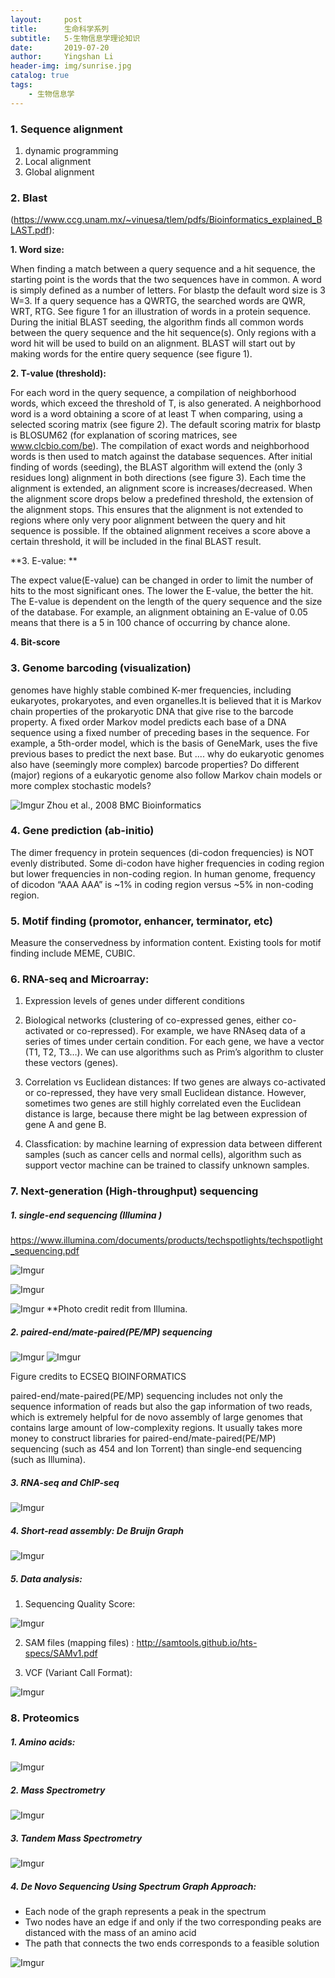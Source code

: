 ```yaml
---
layout:     post
title:      生命科学系列
subtitle:   5-生物信息学理论知识
date:       2019-07-20
author:     Yingshan Li
header-img: img/sunrise.jpg
catalog: true
tags:
    - 生物信息学
---
```


### 1. Sequence alignment

1. dynamic programming
2. Local alignment
3. Global alignment

### 2. Blast 

(https://www.ccg.unam.mx/~vinuesa/tlem/pdfs/Bioinformatics_explained_BLAST.pdf): 
    
**1. Word size:**

When finding a match between a query sequence and a hit sequence, the starting point is the words that the two sequences have in common. A word is simply defined as a number of letters. For blastp the default word size is 3 W=3. If a query sequence has a QWRTG, the searched words are QWR, WRT, RTG. See figure 1 for an illustration of words in a protein sequence. During the initial BLAST seeding, the algorithm finds all common words between the query sequence and the hit sequence(s). Only regions with a word hit will be used to build on an alignment. BLAST will start out by making words for the entire query sequence (see figure 1). 

**2. T-value (threshold):**

For each word in the query sequence, a compilation of neighborhood words, which exceed the threshold of T, is also generated. A neighborhood word is a word obtaining a score of at least T when comparing, using a selected scoring matrix (see figure 2). The default scoring matrix for blastp is BLOSUM62 (for explanation of scoring matrices, see www.clcbio.com/be). The compilation of exact words and neighborhood words is then used to match against the database sequences. After initial finding of words (seeding), the BLAST algorithm will extend the (only 3 residues long) alignment in both directions (see figure 3). Each time the alignment is extended, an alignment score is increases/decreased. When the alignment score drops below a predefined threshold, the extension of the alignment stops. This ensures that the alignment is not extended to regions where only very poor alignment between the query and hit sequence is possible. If the obtained alignment receives a score above a certain threshold, it will be included in the final BLAST result.

**3. E-value: **

The expect value(E-value) can be changed in order to limit the number of hits to the most significant ones. The lower the E-value, the better the hit. The E-value is dependent on the length of the query sequence and the size of the database. For example, an alignment obtaining an E-value of 0.05 means that there is a 5 in 100 chance of occurring by chance alone.

**4. Bit-score**


### 3. Genome barcoding (visualization)

genomes have highly stable combined K-mer frequencies, including eukaryotes, prokaryotes, and even organelles.It is believed that it is Markov chain properties of the prokaryotic DNA that give rise to the barcode property. A fixed order Markov model predicts each base of a DNA sequence using a fixed number of preceding bases in the sequence. For example, a 5th-order model, which is the basis of GeneMark, uses the five previous bases to predict the next base. But .... why do eukaryotic genomes also have (seemingly more complex) barcode properties? Do different (major) regions of a eukaryotic genome also follow Markov chain models or more complex stochastic models? 

![Imgur](https://imgur.com/0YgFijA.jpg)
Zhou et al., 2008 BMC Bioinformatics

### 4. Gene prediction (ab-initio)

The dimer frequency in protein sequences (di-codon frequencies) is NOT evenly distributed. Some di-codon have higher frequencies in coding region but lower frequencies in non-coding region. In human genome, frequency of dicodon “AAA AAA” is ~1% in coding region versus ~5% in non-coding region.


### 5. Motif finding (promotor, enhancer, terminator, etc)

Measure the conservedness by information content. Existing tools for motif finding include MEME, CUBIC.


### 6. RNA-seq and Microarray: 

1. Expression levels of genes under different conditions 

2. Biological networks (clustering of co-expressed genes, either co-activated or co-repressed). For example, we have RNAseq data of a series of times under certain condition. For each gene, we have a vector (T1, T2, T3…). We can use algorithms such as Prim’s algorithm to cluster these vectors (genes).

3. Correlation vs Euclidean distances: If two genes are always co-activated or co-repressed, they have very small Euclidean distance. However, sometimes two genes are still highly correlated even the Euclidean distance is large, because there might be lag between expression of gene A and gene B.

4. Classfication: by machine learning of expression data between different samples (such as cancer cells and normal cells), algorithm such as support vector machine can be trained to classify unknown samples.


### 7. Next-generation (High-throughput) sequencing

##### 1.  single-end sequencing (Illumina )

https://www.illumina.com/documents/products/techspotlights/techspotlight_sequencing.pdf

![Imgur](https://imgur.com/zselMtB.jpg)

![Imgur](https://imgur.com/undefined.jpg)

![Imgur](https://imgur.com/fZpcUT9.jpg)
**Photo credit redit from Illumina.


##### 2. paired-end/mate-paired(PE/MP) sequencing

![Imgur](https://imgur.com/FY8zqbA.jpg)
![Imgur](https://imgur.com/7KkCQsJ.jpg)

Figure credits to ECSEQ BIOINFORMATICS

paired-end/mate-paired(PE/MP) sequencing includes not only the sequence information of reads but also the gap information of two reads, which is extremely helpful for de novo assembly of large genomes that contains large amount of low-complexity regions. It usually takes more money to construct libraries for paired-end/mate-paired(PE/MP) sequencing (such as 454 and Ion Torrent) than single-end sequencing (such as Illumina).


##### 3. RNA-seq and ChIP-seq

![Imgur](https://imgur.com/mi1BMWC.jpg)

##### 4. Short-read assembly: De Bruijn Graph

![Imgur](https://imgur.com/R1jiwcQ.jpg)


##### 5. Data analysis:

1. Sequencing Quality Score: 

![Imgur](https://imgur.com/yzx6Hha.jpg)

2. SAM files (mapping files) : http://samtools.github.io/hts-specs/SAMv1.pdf
		
3. VCF (Variant Call Format):


![Imgur](https://imgur.com/F2b1QQp.jpg)

### 8. Proteomics

##### 1. Amino acids:

![Imgur](https://imgur.com/dEv2QT9.jpg)


##### 2. Mass Spectrometry

![Imgur](https://imgur.com/YV4O0Ym.jpg)

##### 3. Tandem Mass Spectrometry


![Imgur](https://imgur.com/NboKN7l.jpg)

##### 4. De Novo Sequencing Using Spectrum Graph Approach:

   * Each node of the graph represents a peak in the spectrum 
   * Two nodes have an edge if and only if the two corresponding peaks are distanced with the mass of an amino acid 
   * The path that connects the two ends corresponds to a feasible solution  

![Imgur](https://imgur.com/NtdgJKG.jpg)
